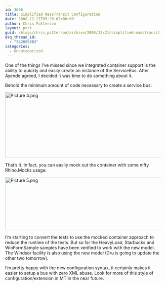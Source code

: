 ```yaml
---
id: 3606
title: Simplified MassTransit Configuration
date: 2008-12-21T05:26:02+00:00
author: Chris Patterson
layout: post
guid: /blogs/chris_patterson/archive/2008/12/21/simplified-masstransit-configuration.aspx
dsq_thread_id:
  - "262089303"
categories:
  - Uncategorized
---
```

One of the things I&#8217;ve missed since we integrated container support is the ability to quickly and easily create an instance of the ServiceBus. After Ayende agreed, I decided it was time to do something about it.

Behold the minimum amount of code necessary to create a service bus:

<img src="http://lostechies.com/chrispatterson/files/2011/03/Picture-4.png" alt="Picture 4.png" border="0" width="620" height="213" />

That&#8217;s it. In fact, you can easily mock out the container with some nifty Rhino.Mocks usage:

<img src="http://lostechies.com/chrispatterson/files/2011/03/Picture-5.png" alt="Picture 5.png" border="0" width="619" height="172" />

I&#8217;m starting to convert the tests to use the mocked container approach to reduce the runtime of the tests. But so far the HeavyLoad, Starbucks and WinFormSample samples have been verified to work with the new model. The Windsor facility is also using the new model (Dru is going to update the other two tomorrow).

I&#8217;m pretty happy with the new configuration syntax, it certainly makes it easier to setup a bus with zero XML abuse. Look for more of this style of configuration/extension in MT in the near future.